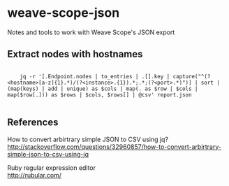 # weave-scope-json
Notes and tools to work with Weave Scope's JSON export

## Extract nodes with hostnames
```

    jq -r '[.Endpoint.nodes | to_entries | .[].key | capture("^(?<hostname>[a-z]{1}.*)/(?<instance>.{1}).*;.*;(?<port>.*)")] | sort | (map(keys) | add | unique) as $cols | map(. as $row | $cols | map($row[.])) as $rows | $cols, $rows[] | @csv' report.json
    
```
## References
How to convert arbirtrary simple JSON to CSV using jq?  
http://stackoverflow.com/questions/32960857/how-to-convert-arbirtrary-simple-json-to-csv-using-jq  

Ruby regular expression editor    
http://rubular.com/    
